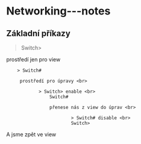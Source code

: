 # Networking---notes
## Základní příkazy
> Switch> <br>

prostředí jen pro view

        > Switch# 

         prostředí pro úpravy <br>

                > Switch> enable <br>
                    Switch# 

                    přenese nás z view do úprav <br>

                            > Switch# disable <br>
                            Switch>

 A jsme zpět ve view

 




